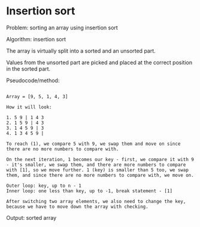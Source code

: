 # Insertion sort

Problem: sorting an array using insertion sort

Algorithm: insertion sort

The array is virtually split into a sorted and an unsorted part.

Values from the unsorted part are picked and placed at the correct position in the sorted part.

Pseudocode/method:

```

Array = [9, 5, 1, 4, 3]

How it will look:

1. 5 9 | 1 4 3
2. 1 5 9 | 4 3
3. 1 4 5 9 | 3
4. 1 3 4 5 9 |

To reach (1), we compare 5 with 9, we swap them and move on since there are no more numbers to compare with.

On the next iteration, 1 becomes our key - first, we compare it with 9 - it's smaller, we swap them, and there are more numbers to compare with [1], so we move further. 1 (key) is smaller than 5 too, we swap them, and since there are no more numbers to compare with, we move on.

Outer loop: key, up to n - 1
Inner loop: one less than key, up to -1, break statement - [1]

After switching two array elements, we also need to change the key, because we have to move down the array with checking.

```

Output: sorted array
